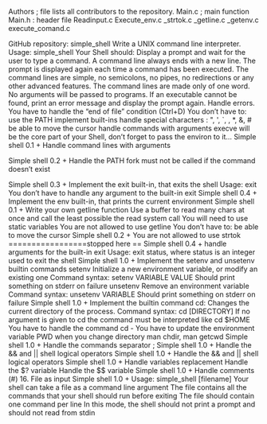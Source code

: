 Authors ; file lists all contributors to the repository.
Main.c ; main function
Main.h : header file
Readinput.c 
Execute_env.c
_strtok.c
_getline.c
_getenv.c
execute_comand.c


GitHub repository: simple_shell
Write a UNIX command line interpreter.
Usage: simple_shell
Your Shell should:
Display a prompt and wait for the user to type a command. A command line always ends with a new line.
The prompt is displayed again each time a command has been executed.
The command lines are simple, no semicolons, no pipes, no redirections or any other advanced features.
The command lines are made only of one word. No arguments will be passed to programs.
If an executable cannot be found, print an error message and display the prompt again.
Handle errors.
You have to handle the “end of file” condition (Ctrl+D)
You don’t have to:
use the PATH
implement built-ins
handle special characters : ", ', `, \, *, &, #
be able to move the cursor
handle commands with arguments
execve will be the core part of your Shell, don’t forget to pass the environ to it…
Simple shell 0.1 +
Handle command lines with arguments

Simple shell 0.2 +
Handle the PATH
fork must not be called if the command doesn’t exist

Simple shell 0.3 +
Implement the exit built-in, that exits the shell
Usage: exit
You don’t have to handle any argument to the built-in exit
Simple shell 0.4 +
Implement the env built-in, that prints the current environment
Simple shell 0.1 +
Write your own getline function
Use a buffer to read many chars at once and call the least possible the read system call
You will need to use static variables
You are not allowed to use getline
You don’t have to:
be able to move the cursor
Simple shell 0.2 +
You are not allowed to use strtok
=================stopped here ==
Simple shell 0.4 +
handle arguments for the built-in exit
Usage: exit status, where status is an integer used to exit the shell
Simple shell 1.0 +
Implement the setenv and unsetenv builtin commands
setenv
Initialize a new environment variable, or modify an existing one
Command syntax: setenv VARIABLE VALUE
Should print something on stderr on failure
unsetenv
Remove an environment variable
Command syntax: unsetenv VARIABLE
Should print something on stderr on failure
Simple shell 1.0 +
Implement the builtin command cd:
Changes the current directory of the process.
Command syntax: cd [DIRECTORY]
If no argument is given to cd the command must be interpreted like cd $HOME
You have to handle the command cd -
You have to update the environment variable PWD when you change directory
man chdir, man getcwd
Simple shell 1.0 +
Handle the commands separator ;
Simple shell 1.0 +
Handle the && and || shell logical operators
Simple shell 1.0 +
Handle the && and || shell logical operators
Simple shell 1.0 +
Handle variables replacement
Handle the $? variable
Handle the $$ variable
Simple shell 1.0 +
Handle comments (#)
16. File as input
Simple shell 1.0 +
Usage: simple_shell [filename]
Your shell can take a file as a command line argument
The file contains all the commands that your shell should run before exiting
The file should contain one command per line
In this mode, the shell should not print a prompt and should not read from stdin

